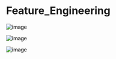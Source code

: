 # Feature_Engineering



![image](https://user-images.githubusercontent.com/92789707/217193139-a46c990f-ea9d-48e9-af65-29ab6e842aa6.png)

![image](https://user-images.githubusercontent.com/92789707/217193357-3af21d4a-ff04-48fe-938e-2b5e77dd1ff8.png)

![image](https://user-images.githubusercontent.com/92789707/217193455-decb993d-01ef-4ab9-a6d5-7cb562b5a049.png)
